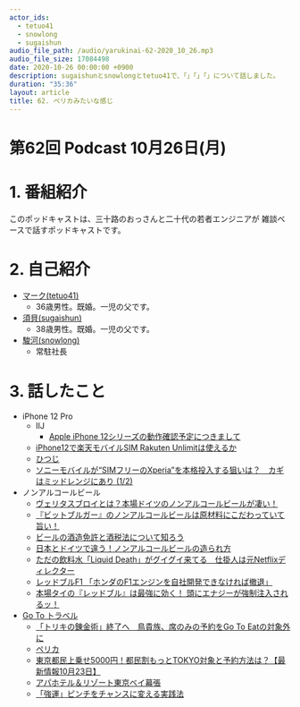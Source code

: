 ```yaml
---
actor_ids:
  - tetuo41
  - snowlong
  - sugaishun
audio_file_path: /audio/yarukinai-62-2020_10_26.mp3
audio_file_size: 17084498
date: 2020-10-26 00:00:00 +0900
description: sugaishunとsnowlongとtetuo41で、「」「」「」について話しました。
duration: "35:36"
layout: article
title: 62. ペリカみたいな感じ
---
```


# 第62回 Podcast 10月26日(月)

# 1. 番組紹介
  このポッドキャストは、三十路のおっさんと二十代の若者エンジニアが
  雑談ベースで話すポッドキャストです。

# 2. 自己紹介
- [マーク(tetuo41)](https://twitter.com/tetuo41)
  - 36歳男性。既婚。一児の父です。
- [須貝(sugaishun)](https://twitter.com/sugaishun)
  - 38歳男性。既婚。一児の父です。
- [駿河(snowlong)](https://twitter.com/_snowlong)
  - 常駐社長

# 3. 話したこと

- iPhone 12 Pro
  - IIJ
    - [Apple iPhone 12シリーズの動作確認予定につきまして](https://www.iijmio.jp/info/iij/1602664610.html)
  - [iPhone12で楽天モバイルSIM Rakuten Unlimitは使えるか](https://note.com/startupm/n/n5ed658769596)
  - [ひつじ](https://www.nttdocomo.co.jp/service/shabette_concier/)
  - [ソニーモバイルが“SIMフリーのXperia”を本格投入する狙いは？　カギはミッドレンジにあり (1/2)](https://www.itmedia.co.jp/mobile/articles/2008/22/news018.html)
- ノンアルコールビール
  - [ヴェリタスブロイとは？本場ドイツのノンアルコールビールが凄い！](https://yamahack.com/1338)
  - [『ビットブルガー』のノンアルコールビールは原材料にこだわっていて旨い！](https://anahideo.com/beer-160721/)
  - [ビールの酒造免許と酒税法について知ろう](https://tanoshiiosake.jp/5546)
  - [日本とドイツで違う！ノンアルコールビールの造られ方](https://ameblo.jp/beer-in-vancouver/entry-12565186772.html)
  - [ただの飲料水「Liquid Death」がグイグイ来てる　仕掛人は元Netflixディレクター](https://kai-you.net/article/74398)
  - [レッドブルF1 「ホンダのF1エンジンを自社開発できなければ撤退」](https://f1-gate.com/redbull/f1_59147.html)
  - [本場タイの『レッドブル』は最強に効く！ 頭にエナジーが強制注入されるッ！](https://www.excite.co.jp/news/article/Rocketnews24_101412/)
- [Go To トラベル](https://goto.jata-net.or.jp/)
  - [「トリキの錬金術」終了へ　鳥貴族、席のみの予約をGo To Eatの対象外に](https://news.yahoo.co.jp/articles/82f1224e0ffd647a30e0910a5449d8dcc97e4549)
  - [ペリカ](https://dic.pixiv.net/a/%E3%83%9A%E3%83%AA%E3%82%AB)
  - [東京都民上乗せ5000円！都民割もっとTOKYO対象と予約方法は？【最新情報10月23日】](https://www.travelwith.jp/roadtraveler/post-59361/)
  - [アパホテル＆リゾート東京ベイ幕張](https://www.apahotel.com/resort/makuhari/index.html)
  - [「強運」ピンチをチャンスに変える実践法](https://www.apa.co.jp/book/book18)